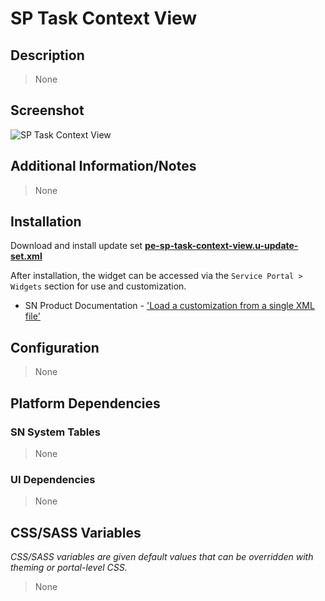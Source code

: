 # SP Task Context View

## Description

> None

## Screenshot

![SP Task Context View](https://raw.githubusercontent.com/platform-experience/serviceportal-widget-library/master/src/pe-sp-task-context-view/images/pe-sp-task-context-view.png)

## Additional Information/Notes

> None

## Installation

Download and install update set **[pe-sp-task-context-view.u-update-set.xml](https://github.com/platform-experience/serviceportal-widget-library/blob/master/src/pe-sp-task-context-view/pe-sp-task-context-view.u-update-set.xml)**

After installation, the widget can be accessed via the `Service Portal > Widgets` section for use and customization.

* SN Product Documentation - ['Load a customization from a single XML file'](https://docs.servicenow.com/bundle/kingston-application-development/page/build/system-update-sets/task/t_SaveAnUpdateSetAsAnXMLFile.html)

## Configuration

> None

## Platform Dependencies

### SN System Tables

> None

### UI Dependencies

> None

## CSS/SASS Variables

_CSS/SASS variables are given default values that can be overridden with theming or portal-level CSS._

> None
